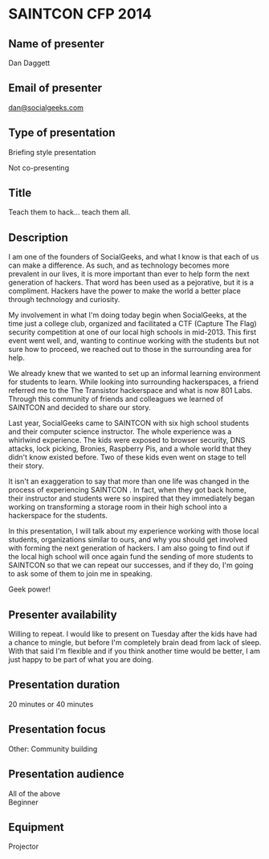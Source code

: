 # SAINTCON CFP 2014  

## Name of presenter  
Dan Daggett  

## Email of presenter  
dan@socialgeeks.com

## Type of presentation  
Briefing style presentation

Not co-presenting

## Title

Teach them to hack... teach them all.

## Description  

I am one of the founders of SocialGeeks, and what I know is that each of us can make a difference. As such, and as technology becomes more prevalent in our lives, it is more important than ever to help form the next generation of hackers. That word has been used as a pejorative, but it is a compliment. Hackers have the power to make the world a better place through technology and curiosity.
 
My involvement in what I'm doing today begin when SocialGeeks, at the time just a college club, organized and facilitated a CTF (Capture The Flag) security competition at one of our local high schools in mid-2013. This first event went well, and, wanting to continue working with the students but not sure how to proceed, we reached out to those in the surrounding area for help.

We already knew that we wanted to set up an informal learning environment for students to learn. While looking into surrounding hackerspaces, a friend referred me to the The Transistor hackerspace and what is now 801 Labs. Through this community of friends and colleagues we learned of SAINTCON and decided to share our story.

Last year, SocialGeeks came to SAINTCON with six high school students and their computer science instructor. The whole experience was a whirlwind experience. The kids were exposed to browser security, DNS attacks, lock picking, Bronies, Raspberry Pis, and a whole world that they didn't know existed before. Two of these kids even went on stage to tell their story.

It isn't an exaggeration to say that more than one life was changed in the process of experiencing SAINTCON . In fact, when they got back home, their instructor and students were so inspired that they immediately began working on transforming a storage room in their high school into a hackerspace for the students.

In this presentation, I will talk about my experience working with those local students, organizations similar to ours, and why you should get involved with forming the next generation of hackers. I am also going to find out if the local high school will once again fund the sending of more students to SAINTCON so that we can repeat our successes, and if they do, I'm going to ask some of them to join me in speaking.

Geek power!

## Presenter availability  

Willing to repeat. I would like to present on Tuesday after the kids have had a chance to mingle, but before I'm completely brain dead from lack of sleep.  With that said I'm flexible and if you think another time would be better, I am just happy to be part of what you are doing.  

## Presentation duration   
20 minutes or 40 minutes  

## Presentation focus  
Other: Community building  

## Presentation audience  
All of the above  
Beginner  

## Equipment  
Projector  


